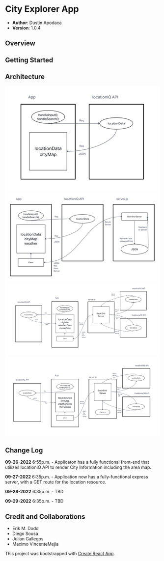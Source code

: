 # City Explorer App

- **Author**: Dustin Apodaca
- **Version**: 1.0.4

## Overview
<!-- Provide a high level overview of what this application is and why you are building it, beyond the fact that it's an assignment for this class. (i.e. What's your problem domain?) -->

## Getting Started
<!-- What are the steps that a user must take in order to build this app on their own machine and get it running? -->

## Architecture

![Web Response Cycle 1](./src/assets/images/WRRC.png)
![Web Response Cycle 2](./src/assets/images/WRRC2.png)
![Web Response Cycle 3](./src/assets/images/WRRC3.png)
![Web Response Cycle 4](./src/assets/images/WRRC4.png)
<!-- Provide a detailed description of the application design. What technologies (languages, libraries, etc) you're using, and any other relevant design information. -->

## Change Log

**09-26-2022** 6:55p.m. - Applicaton has a fully functional front-end that utilizes locationIQ API to render City Information including the area map.

**09-27-2022** 6:35p.m. - Application now has a fully-functional express server, with a GET route for the location resource.

**09-28-2022** 6:35p.m. - TBD

**09-29-2022** 6:35p.m. - TBD

## Credit and Collaborations

- Erik M. Dodd
- Diego Sousa
- Julian Gallegos
- Maximo VincenteMejia

<!-- Give credit (and a link) to other people or resources that helped you build this application. -->

This project was bootstrapped with [Create React App](https://github.com/facebook/create-react-app).
